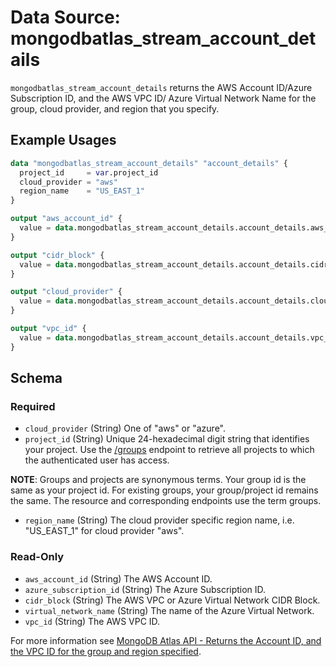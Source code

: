 # Data Source: mongodbatlas_stream_account_details

`mongodbatlas_stream_account_details` returns the AWS Account ID/Azure Subscription ID, and the AWS VPC ID/ Azure Virtual Network Name for the group, cloud provider, and region that you specify.

## Example Usages
```terraform
data "mongodbatlas_stream_account_details" "account_details" {
  project_id     = var.project_id
  cloud_provider = "aws"
  region_name    = "US_EAST_1"
}

output "aws_account_id" {
  value = data.mongodbatlas_stream_account_details.account_details.aws_account_id
}

output "cidr_block" {
  value = data.mongodbatlas_stream_account_details.account_details.cidr_block
}

output "cloud_provider" {
  value = data.mongodbatlas_stream_account_details.account_details.cloud_provider
}

output "vpc_id" {
  value = data.mongodbatlas_stream_account_details.account_details.vpc_id
}
```

<!-- schema generated by tfplugindocs -->
## Schema

### Required

- `cloud_provider` (String) One of "aws" or "azure".
- `project_id` (String) Unique 24-hexadecimal digit string that identifies your project. Use the [/groups](https://www.mongodb.com/docs/atlas/reference/api-resources-spec/v2/#tag/Projects/operation/listProjects) endpoint to retrieve all projects to which the authenticated user has access.

**NOTE**: Groups and projects are synonymous terms. Your group id is the same as your project id. For existing groups, your group/project id remains the same. The resource and corresponding endpoints use the term groups.
- `region_name` (String) The cloud provider specific region name, i.e. "US_EAST_1" for cloud provider "aws".

### Read-Only

- `aws_account_id` (String) The AWS Account ID.
- `azure_subscription_id` (String) The Azure Subscription ID.
- `cidr_block` (String) The AWS VPC or Azure Virtual Network CIDR Block.
- `virtual_network_name` (String) The name of the Azure Virtual Network.
- `vpc_id` (String) The AWS VPC ID.

For more information see [MongoDB Atlas API - Returns the Account ID, and the VPC ID for the group and region specified](https://www.mongodb.com/docs/atlas/reference/api-resources-spec/v2/#tag/Streams/operation/getAccountDetails).
